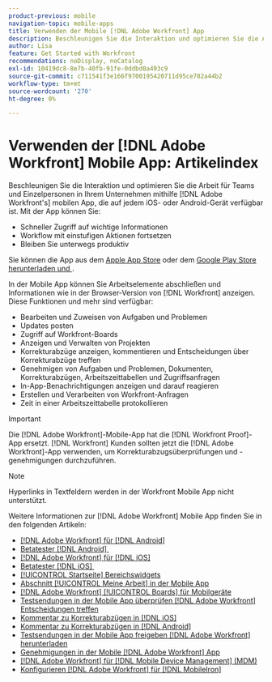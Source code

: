 ```yaml
---
product-previous: mobile
navigation-topic: mobile-apps
title: Verwenden der Mobile [!DNL Adobe Workfront] App
description: Beschleunigen Sie die Interaktion und optimieren Sie die Arbeit für Teams und Einzelpersonen in Ihrem Unternehmen mithilfe  [!DNL Adobe Workfront's]  Mobile App, die auf jedem iOS- oder Android-Gerät verfügbar ist.
author: Lisa
feature: Get Started with Workfront
recommendations: noDisplay, noCatalog
exl-id: 10419dc8-8e7b-40fb-91fe-0ddbd0a493c9
source-git-commit: c711541f3e166f9700195420711d95ce782a44b2
workflow-type: tm+mt
source-wordcount: '270'
ht-degree: 0%

---
```


# Verwenden der [!DNL Adobe Workfront] Mobile App: Artikelindex

<!-- Audited: 2/2024 -->

Beschleunigen Sie die Interaktion und optimieren Sie die Arbeit für Teams und Einzelpersonen in Ihrem Unternehmen mithilfe [!DNL Adobe Workfront's] mobilen App, die auf jedem iOS- oder Android-Gerät verfügbar ist. Mit der App können Sie:

* Schneller Zugriff auf wichtige Informationen
* Workflow mit einstufigen Aktionen fortsetzen
* Bleiben Sie unterwegs produktiv

Sie können die App aus dem [Apple App Store](https://apps.apple.com/us/app/adobe-workfront/id1033282981) oder dem [Google Play Store herunterladen und &#x200B;](https://play.google.com/store/apps/details?id=com.workfront.android.aware).

In der Mobile App können Sie Arbeitselemente abschließen und Informationen wie in der Browser-Version von [!DNL Workfront] anzeigen. Diese Funktionen und mehr sind verfügbar:

* Bearbeiten und Zuweisen von Aufgaben und Problemen
* Updates posten
* Zugriff auf Workfront-Boards
* Anzeigen und Verwalten von Projekten
* Korrekturabzüge anzeigen, kommentieren und Entscheidungen über Korrekturabzüge treffen
* Genehmigen von Aufgaben und Problemen, Dokumenten, Korrekturabzügen, Arbeitszeittabellen und Zugriffsanfragen
* In-App-Benachrichtigungen anzeigen und darauf reagieren
* Erstellen und Verarbeiten von Workfront-Anfragen
* Zeit in einer Arbeitszeittabelle protokollieren

>[!IMPORTANT]
>
>Die [!DNL Adobe Workfront]-Mobile-App hat die [!DNL Workfront Proof]-App ersetzt. [!DNL Workfront] Kunden sollten jetzt die [!DNL Adobe Workfront]-App verwenden, um Korrekturabzugsüberprüfungen und -genehmigungen durchzuführen.

>[!NOTE]
>
>Hyperlinks in Textfeldern werden in der Workfront Mobile App nicht unterstützt.

Weitere Informationen zur [!DNL Adobe Workfront] Mobile App finden Sie in den folgenden Artikeln:

* [[!DNL Adobe Workfront] für [!DNL Android]](../../../workfront-basics/mobile-apps/using-the-workfront-mobile-app/workfront-for-android.md)
* [Betatester  [!DNL Android] &#x200B;](../../../workfront-basics/mobile-apps/using-the-workfront-mobile-app/android-beta-tester.md)
* [[!DNL Adobe Workfront] für [!DNL iOS]](../../../workfront-basics/mobile-apps/using-the-workfront-mobile-app/workfront-for-ios.md)
* [Betatester  [!DNL iOS] &#x200B;](../../../workfront-basics/mobile-apps/using-the-workfront-mobile-app/ios-beta-tester.md)
* [[!UICONTROL Startseite] Bereichswidgets](../../../workfront-basics/mobile-apps/using-the-workfront-mobile-app/home-area-widgets-mobile.md)
* [Abschnitt [!UICONTROL Meine Arbeit] in der Mobile App](../../../workfront-basics/mobile-apps/using-the-workfront-mobile-app/my-work-section-mobile.md)
* [[!DNL Adobe Workfront] [!UICONTROL Boards] für Mobilgeräte](/help/quicksilver/workfront-basics/mobile-apps/using-the-workfront-mobile-app/mobile-boards.md)
* [Testsendungen in der Mobile App überprüfen  [!DNL Adobe Workfront]  Entscheidungen treffen](../../../workfront-basics/mobile-apps/using-the-workfront-mobile-app/work-with-proofs-in-mobile-app.md)
* [Kommentar zu Korrekturabzügen in [!DNL iOS]](../../../workfront-basics/mobile-apps/using-the-workfront-mobile-app/comment-on-proofs-ios.md)
* [Kommentar zu Korrekturabzügen in [!DNL Android]](../../../workfront-basics/mobile-apps/using-the-workfront-mobile-app/comment-on-proofs-android.md)
* [Testsendungen in der Mobile App freigeben  [!DNL Adobe Workfront]  herunterladen](../../../workfront-basics/mobile-apps/using-the-workfront-mobile-app/share-proofs-mobile.md)
* [Genehmigungen in der Mobile [!DNL Adobe Workfront] App](../../../workfront-basics/mobile-apps/using-the-workfront-mobile-app/approvals-in-mobile-app.md)
* [[!DNL Adobe Workfront] für [!DNL Mobile Device Management] (MDM)](../../../workfront-basics/mobile-apps/using-the-workfront-mobile-app/wf-mdm.md)
* [Konfigurieren  [!DNL Adobe Workfront] für [!DNL MobileIron]](../../../workfront-basics/mobile-apps/using-the-workfront-mobile-app/wf-mobileiron-configs.md)

